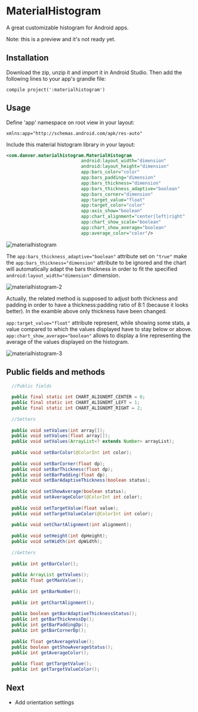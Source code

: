 # MaterialHistogram
A great customizable histogram for Android apps.

Note: this is a preview and it's not ready yet.

## Installation
Download the zip, unzip it and import it in Android Studio. Then add the following lines to your app's grandle file:
```
compile project(':materialhistogram')
```
## Usage

Define 'app' namespace on root view in your layout:
```
xmlns:app="http://schemas.android.com/apk/res-auto"
```
Include this material histogram library in your layout:
```xml
<com.danver.materialhistogram.MaterialHistogram
                            android:layout_width="dimension"
                            android:layout_height="dimension"
                            app:bars_color="color"
                            app:bars_padding="dimension"
                            app:bars_thickness="dimension"
                            app:bars_thickness_adaptive="boolean"
                            app:bars_corner="dimension"
                            app:target_value="float"
                            app:target_color="color"
                            app:axis_show="boolean"
                            app:chart_alignment="center|left|right"
                            app:chart_show_scale="boolean"
                            app:chart_show_average="boolean"
                            app:average_color="color"/>
```

![materialhistogram](https://cloud.githubusercontent.com/assets/28715404/26629481/e95eef5a-4602-11e7-83c5-a033aff04eeb.png)

The ```app:bars_thickness_adaptive="boolean"``` attribute set on ```"true"``` make the ```app:bars_thickness="dimension"``` attribute to be ignored and the chart will automatically adapt the bars thickness in order to fit the specified ```android:layout_width="dimension"``` dimension.

![materialhistogram-2](https://cloud.githubusercontent.com/assets/28715404/26695775/6252f37a-470c-11e7-959a-bc64699c6222.png)

Actually, the related method is supposed to adjust both thickness and padding in order to have a thickness:padding ratio of 8:1 (because it looks better). In the examble above only thickness have been changed.

```app:target_value="float"``` attribute represent, while showing some stats, a value compared to which the values displayed have to stay below or above. ```app:chart_show_average="boolean"``` allows to display a line representing the average of the values displayed on the histogram.

![materialhistogram-3](https://cloud.githubusercontent.com/assets/28715404/26755465/1e4d7a50-488e-11e7-91d0-a0205d107042.png)

## Public fields and methods

```java
  //Public fields
  
  public final static int CHART_ALIGNEMT_CENTER = 0;
  public final static int CHART_ALIGNEMT_LEFT = 1;
  public final static int CHART_ALIGNEMT_RIGHT = 2;
  
  //Setters
  
  public void setValues(int array[]);
  public void setValues(float array[]);
  public void setValues(ArrayList<? extends Number> arrayList);
  
  public void setBarColor(@ColorInt int color);
  
  public void setBarCorner(float dp);
  public void setBarThickness(float dp);
  public void setBarPadding(float dp);
  public void setBarAdaptiveThickness(boolean status);
  
  public void setShowAverage(boolean status);
  public void setAverageColor(@ColorInt int color);
  
  public void setTargetValue(float value);
  public void setTargetValueColor(@ColorInt int color);
  
  public void setChartAlignment(int alignment);
  
  public void setHeight(int dpHeight);
  public void setWidth(int dpWidth);
  
  //Getters
  
  public int getBarColor();
  
  public ArrayList getValues();
  public float getMaxValue();
  
  public int getBarNumber();
  
  public int getChartAlignment();
  
  public boolean getBarAdaptiveThicknessStatus();
  public int getBarThicknessDp();
  public int getBarPaddingDp();
  public int getBarCornerDp();
  
  public float getAverageValue();
  public boolean getShowAverageStatus();
  public int getAverageColor();
  
  public float getTargetValue();
  public int getTargetValueColor();

```

## Next

- Add orientation settings
